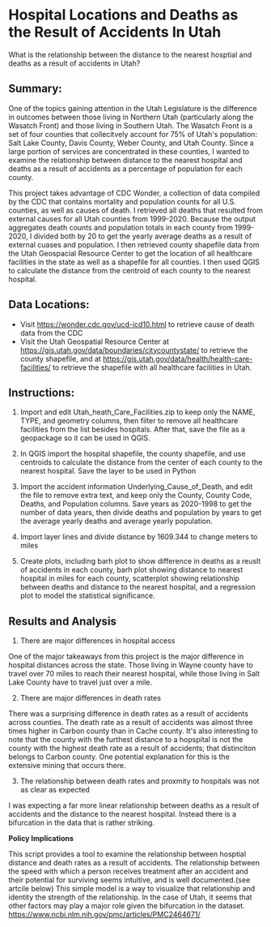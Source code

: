 # Hospital Locations and Deaths as the Result of Accidents In Utah

What is the relationship between the distance to the nearest hosptial and deaths as a result of accidents in Utah? 

## Summary:

One of the topics gaining attention in the Utah Legislature is the difference in outcomes between those living in Northern 
Utah (particularly along the Wasatch Front) and those living in Southern Utah. The Wasatch Front is a set of four counties
that collecitvely account for 75% of Utah's population: Salt Lake County, Davis County, Weber County, and Utah County. Since
a large portion of services are concentrated in these counties, I wanted to examine the relationship between distance to the 
nearest hospital and deaths as a result of accidents as a percentage of population for each county.

This project takes advantage of CDC Wonder, a collection of data compiled by the CDC that contains 
mortality and population counts for all U.S. counties, as well as causes of death. I retrieved all 
deaths that resulted from external causes for all Utah counties from 1999-2020. Because the output 
aggregates death counts and population totals in each county from 1999-2020, I divided both by 20 to 
get the yearly average deaths as a result of external cuases and population. I then retrieved county
shapefile data from the Utah Geospacial Resource Center to get the location of all healthcare facilities
in the state as well as a shapefile for all counties. I then used QGIS to calculate the distance from 
the centroid of each county to the nearest hospital. 

## Data Locations:
- Visit https://wonder.cdc.gov/ucd-icd10.html to retrieve cause of death data from the CDC
- Visit the Utah Geospatial Resource Center at https://gis.utah.gov/data/boundaries/citycountystate/
to retrieve the county shapefile, and at https://gis.utah.gov/data/health/health-care-facilities/ to 
retrieve the shapefile with all healthcare facilities in Utah.

## Instructions: 

1. Import and edit Utah_heath_Care_Facilities.zip to keep only the NAME, TYPE, and geometry columns,
then filter to remove all healthcare facilities from the list besides hospitals. After that, save the 
file as a geopackage so it can be used in QGIS. 

2. In QGIS import the hospital shapefile, the county shapefile, and use centroids to calculate
the distance from the center of each county to the nearest hospital. Save the layer to be used in Python

3. Import the accident information Underlying_Cause_of_Death, and edit the file to remove
extra text, and keep only the County, County Code, Deaths, and Population columns. Save years as 2020-1998 to get the number of data years, then divide deaths and population by years to get the average yearly deaths and average yearly
population. 

4. Import layer lines and divide distance by 1609.344 to change meters to miles

5. Create plots, including barh plot to show difference in deaths as a reuslt of accidents in each
county, barh plot showing distance to nearest hospital in miles for each county, scatterplot
showing relationship between deaths and distance to the nearest hospital, and a regression plot to model the statistical significance. 

## Results and Analysis

1. There are major differences in hospital access



One of the major takeaways from this project is the major difference in hospital distances
across the state. Those living in Wayne county have to travel over 70 miles to reach their
nearest hospital, while those living in Salt Lake County have to travel just over a mile. 

2. There are major differences in death rates 



There was a surprising difference in death rates as a result of accidents across counties.
The death rate as a result of accidents was almost three times higher in Carbon county than
in Cache county. It's also interesting to note that the county with the furthest distance to
a hopspital is not the county with the highest death rate as a result of accidents; that
distinciton belongs to Carbon county. One potential explanation for this is the extensive 
mining that occurs there. 

3. The relationship between death rates and proxmity to hospitals was not as clear as expected


I was expecting a far more linear relationship between deaths as a result of accidents and 
the distance to the nearest hospital. Instead there is a bifurcation in the data that is rather striking. 

**Policy Implications**

This script provides a tool to examine the relationship between hosptial distance and death
rates as a result of accidents. The relationship between the speed with which a person receives treatment after an accident and their potential for surviving seems intuitive, and is well documented.(see artcile below) This simple model is a way to visualize that relationship and identity the strength of the relationship. In the case of Utah, it seems that other factors may play a major role given the bifurcation in the dataset. 
https://www.ncbi.nlm.nih.gov/pmc/articles/PMC2464671/








